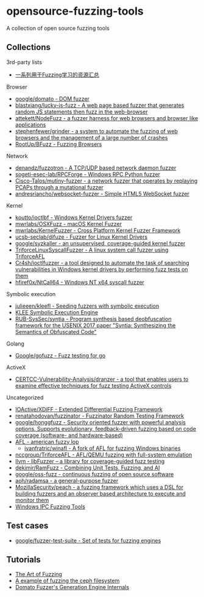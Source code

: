 # opensource-fuzzing-tools

A collection of open source fuzzing tools

## Collections

3rd-party lists

* [一系列用于Fuzzing学习的资源汇总](http://www.freebuf.com/articles/rookie/169413.html)

Browser

* [google/domato - DOM fuzzer](https://github.com/google/domato)
* [blastxiang/lucky-js-fuzz - A web page based fuzzer that generates random JS statements then fuzz in the web-browser](https://github.com/blastxiang/lucky-js-fuzz)
* [attekett/NodeFuzz - a fuzzer harness for web browsers and browser like applications](https://github.com/attekett/NodeFuzz)
* [stephenfewer/grinder - a system to automate the fuzzing of web browsers and the management of a large number of crashes](https://github.com/stephenfewer/grinder)
* [RootUp/BFuzz - Fuzzing Browsers](https://github.com/RootUp/BFuzz)

Network

* [denandz/fuzzotron - A TCP/UDP based network daemon fuzzer](https://github.com/denandz/fuzzotron)
* [sogeti-esec-lab/RPCForge - Windows RPC Python fuzzer](https://github.com/sogeti-esec-lab/RPCForge)
* [Cisco-Talos/mutiny-fuzzer - a network fuzzer that operates by replaying PCAPs through a mutational fuzzer](https://github.com/Cisco-Talos/mutiny-fuzzer)
* [andresriancho/websocket-fuzzer - Simple HTML5 WebSocket fuzzer](https://github.com/andresriancho/websocket-fuzzer)

Kernel

* [koutto/ioctlbf - Windows Kernel Drivers fuzzer](https://github.com/koutto/ioctlbf)
* [mwrlabs/OSXFuzz - macOS Kernel Fuzzer](https://github.com/mwrlabs/OSXFuzz)
* [mwrlabs/KernelFuzzer - Cross Platform Kernel Fuzzer Framework](https://github.com/mwrlabs/KernelFuzzer)
* [ucsb-seclab/difuze - Fuzzer for Linux Kernel Drivers](https://github.com/ucsb-seclab/difuze)
* [google/syzkaller - an unsupervised, coverage-guided kernel fuzzer](https://github.com/google/syzkaller/)
* [TriforceLinuxSyscallFuzzer - A linux system call fuzzer using TriforceAFL](https://github.com/nccgroup/TriforceLinuxSyscallFuzzer)
* [Cr4sh/ioctlfuzzer - a tool designed to automate the task of searching vulnerabilities in Windows kernel drivers by performing fuzz tests on them](https://github.com/Cr4sh/ioctlfuzzer)
* [hfiref0x/NtCall64 - Windows NT x64 syscall fuzzer](https://github.com/hfiref0x/NtCall64)

Symbolic execution

* [julieeen/kleefl - Seeding fuzzers with symbolic execution](https://github.com/julieeen/kleefl)
* [KLEE Symbolic Execution Engine](http://klee.github.io/)
* [RUB-SysSec/syntia - Program synthesis based deobfuscation framework for the USENIX 2017 paper "Syntia: Synthesizing the Semantics of Obfuscated Code"](https://github.com/RUB-SysSec/syntia)

Golang

* [Google/gofuzz - Fuzz testing for go](https://github.com/Google/gofuzz)

ActiveX

* [CERTCC-Vulnerability-Analysis/dranzer - a tool that enables users to examine effective techniques for fuzz testing ActiveX controls](https://github.com/CERTCC-Vulnerability-Analysis/dranzer)

Uncategorized

* [IOActive/XDiFF - Extended Differential Fuzzing Framework](https://github.com/IOActive/XDiFF)
* [renatahodovan/fuzzinator - Fuzzinator Random Testing Framework](https://github.com/renatahodovan/fuzzinator)
* [google/honggfuzz - Security oriented fuzzer with powerful analysis options. Supports evolutionary, feedback-driven fuzzing based on code coverage (software- and hardware-based)](https://github.com/google/honggfuzz)
* [AFL - american fuzzy lop](http://lcamtuf.coredump.cx/afl/)
  * [ivanfratric/winafl - A fork of AFL for fuzzing Windows binaries](https://github.com/ivanfratric/winafl)
* [nccgroup/TriforceAFL - AFL/QEMU fuzzing with full-system emulation](https://github.com/nccgroup/TriforceAFL)
* [llvm - libFuzzer – a library for coverage-guided fuzz testing](http://llvm.org/docs/LibFuzzer.html)
* [dekimir/RamFuzz - Combining Unit Tests, Fuzzing, and AI](https://github.com/dekimir/RamFuzz)
* [google/oss-fuzz - continuous fuzzing of open source software](https://github.com/google/oss-fuzz)
* [aoh/radamsa - a general-purpose fuzzer
](https://github.com/aoh/radamsa)
* [MozillaSecurity/peach - a fuzzing framework which uses a DSL for building fuzzers and an observer based architecture to execute and monitor them](https://github.com/MozillaSecurity/peach)
* [Windows IPC Fuzzing Tools](https://www.nccgroup.trust/us/about-us/resources/windows-ipc-fuzzing-tools/)

## Test cases

* [google/fuzzer-test-suite - Set of tests for fuzzing engines](https://github.com/google/fuzzer-test-suite)

## Tutorials

* [The Art of Fuzzing](https://sec-consult.com/wp-content/uploads/files/vulnlab/the_art_of_fuzzing_slides.pdf)
* [A example of fuzzing the ceph filesystem](https://github.com/hardenedlinux/Debian-GNU-Linux-Profiles/tree/master/docs/harbian_qa/fuzz_testing/syz_for_ceph)
* [Domato Fuzzer's Generation Engine Internals](https://www.sigpwn.io/blog/2018/4/14/domato-fuzzers-generation-engine-internals)




